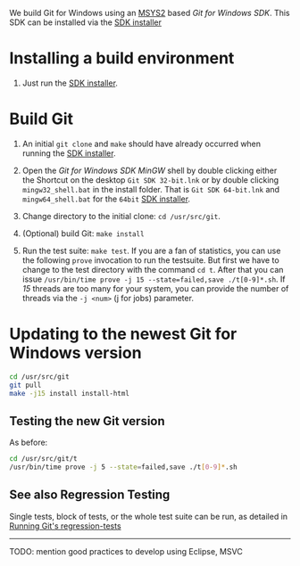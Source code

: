We build Git for Windows using an [MSYS2](https://msys2.github.io/) based *Git for Windows SDK*. This SDK can be installed via the [SDK installer](https://git-for-windows.github.io/#download-sdk)

# Installing a build environment

1. Just run the [SDK installer](https://git-for-windows.github.io/#download-sdk).

# Build Git

1. An initial `git clone` and `make` should have already occurred when running the [SDK installer](https://git-for-windows.github.io/#download-sdk).

2. Open the *Git for Windows SDK* *MinGW* shell by double clicking either the Shortcut on the desktop `Git SDK 32-bit.lnk` or by double clicking `mingw32_shell.bat` in the install folder. That is `Git SDK 64-bit.lnk` and `mingw64_shell.bat` for the `64bit` [SDK installer](https://git-for-windows.github.io/#download-sdk).

2. Change directory to the initial clone: `cd /usr/src/git`.

4. (Optional) build Git: `make install`

5. Run the test suite: `make test`. If you are a fan of statistics, you can use the following `prove` invocation to run the testsuite. But first we have to change to the test directory with the command `cd t`. After that you can issue `/usr/bin/time prove -j 15 --state=failed,save ./t[0-9]*.sh`. If *15* threads are too many for your system, you can provide the number of threads via the `-j <num>` (j for jobs) parameter.

# Updating to the newest Git for Windows version

```bash
cd /usr/src/git
git pull
make -j15 install install-html
```

## Testing the new Git version

As before:

```bash
cd /usr/src/git/t
/usr/bin/time prove -j 5 --state=failed,save ./t[0-9]*.sh
```

## See also Regression Testing

Single tests, block of tests, or the whole test suite can be run, as detailed in 
[Running Git's regression-tests](https://github.com/git-for-windows/git/wiki/Running-Git's-regression-tests)


---
TODO: mention good practices to develop using Eclipse, MSVC
